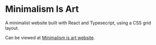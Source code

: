 # Minimalism Is Art

A minimalist website built with React and Typesecript, using a CSS grid layout.

Can be viewed at [Minimalism is art website](https://minimalism-is-art.herokuapp.com).